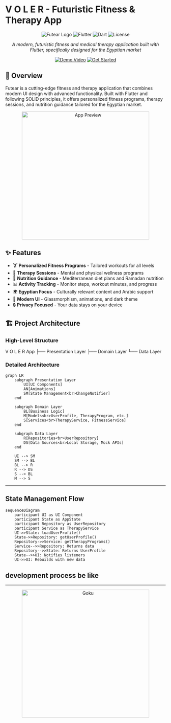 # V O L E R - Futuristic Fitness & Therapy App

<div align="center">
  
![Futear Logo](https://img.shields.io/badge/Futear-Fitness_&_Therapy-00D9F5?style=for-the-badge&logo=flutter&logoColor=white)
![Flutter](https://img.shields.io/badge/Flutter-3.13.0-02569B?style=for-the-badge&logo=flutter)
![Dart](https://img.shields.io/badge/Dart-3.1.0-0175C2?style=for-the-badge&logo=dart)
![License](https://img.shields.io/badge/License-MIT-green?style=for-the-badge)

*A modern, futuristic fitness and medical therapy application built with Flutter, specifically designed for the Egyptian market*

[![Demo Video](https://img.shields.io/badge/Watch-Demo_Video-FF0000?style=for-the-badge&logo=youtube)](https://example.com/demo-video)
[![Get Started](https://img.shields.io/badge/Get-Started-7626F5?style=for-the-badge)](#installation)

</div>

## 🚀 Overview

Futear is a cutting-edge fitness and therapy application that combines modern UI design with advanced functionality. Built with Flutter and following SOLID principles, it offers personalized fitness programs, therapy sessions, and nutrition guidance tailored for the Egyptian market.

<div align="center">
  <img src="https://via.placeholder.com/400x800/0A0E21/FFFFFF?text=Futear+App" alt="App Preview" height="400">
</div>

## ✨ Features

- 🏋️ **Personalized Fitness Programs** - Tailored workouts for all levels
- 💆 **Therapy Sessions** - Mental and physical wellness programs
- 🥗 **Nutrition Guidance** - Mediterranean diet plans and Ramadan nutrition
- 📊 **Activity Tracking** - Monitor steps, workout minutes, and progress
- 🌍 **Egyptian Focus** - Culturally relevant content and Arabic support
- 🎨 **Modern UI** - Glassmorphism, animations, and dark theme
- 🔒 **Privacy Focused** - Your data stays on your device

## 🏗️ Project Architecture

### High-Level Structure
V O L E R App
├── Presentation Layer
├── Domain Layer
└── Data Layer 


### Detailed Architecture

```mermaid
graph LR
    subgraph Presentation Layer
        UI[UI Components]
        AN[Animations]
        SM[State Management<br>ChangeNotifier]
    end
    
    subgraph Domain Layer
        BL[Business Logic]
        M[Models<br>UserProfile, TherapyProgram, etc.]
        S[Services<br>TherapyService, FitnessService]
    end
    
    subgraph Data Layer
        R[Repositories<br>UserRepository]
        DS[Data Sources<br>Local Storage, Mock APIs]
    end
    
    UI --> SM
    SM --> BL
    BL --> R
    R --> DS
    S --> BL
    M --> S
```

---
## State Management Flow

```mermaid
sequenceDiagram
    participant UI as UI Component
    participant State as AppState
    participant Repository as UserRepository
    participant Service as TherapyService
    UI->>State: loadUserProfile()
    State->>Repository: getUserProfile()
    Repository->>Service: getTherapyPrograms()
    Service-->>Repository: Returns data
    Repository-->>State: Returns UserProfile
    State-->>UI: Notifies listeners
    UI->>UI: Rebuilds with new data
```
## development process be like 
---
<p align="center">
  <img src="https://media.giphy.com/media/U3UP4fTE6QfuoooLaC/giphy.gif" width="400" alt="Goku"/>
</p>
